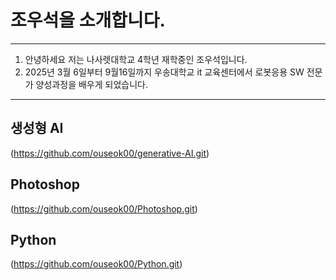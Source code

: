 # 조우석을 소개합니다.
***
1. 안녕하세요 저는 나사렛대학교 4학년 재학중인 조우석입니다.
2. 2025년 3월 6일부터 9월16일까지 우송대학교 it 교육센터에서 로봇응용 SW 전문가 양성과정을 배우게 되었습니다.
***

## 생성형 AI
(https://github.com/ouseok00/generative-AI.git)

## Photoshop
(https://github.com/ouseok00/Photoshop.git)

## Python
(https://github.com/ouseok00/Python.git)
